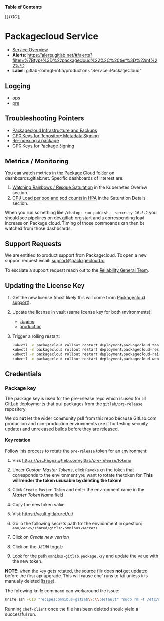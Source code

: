 <!-- MARKER: do not edit this section directly. Edit services/service-catalog.yml then run scripts/generate-docs -->

**Table of Contents**

[[_TOC_]]

# Packagecloud Service

* [Service Overview](https://dashboards.gitlab.net/d/packagecloud-main/packagecloud-overview)
* **Alerts**: <https://alerts.gitlab.net/#/alerts?filter=%7Btype%3D%22packagecloud%22%2C%20tier%3D%22inf%22%7D>
* **Label**: gitlab-com/gl-infra/production~"Service::PackageCloud"

## Logging

* [ops](https://nonprod-log.gitlab.net/app/r/s/xBFHH)
* [pre](https://nonprod-log.gitlab.net/app/r/s/5ATui)

## Troubleshooting Pointers

* [Packagecloud Infrastructure and Backups](infrastructure.md)
* [GPG Keys for Repository Metadata Signing](manage-repository-metadata-signing-keys.md)
* [Re-indexing a package](reindex-package.md)
* [GPG Keys for Package Signing](../packaging/manage-package-signing-keys.md)
<!-- END_MARKER -->

## Metrics / Monitoring 

You can watch metrics in the [Package Cloud folder](https://dashboards.gitlab.net/dashboards/f/packagecloud/packagecloud) on dashboards.gitlab.net.  Specific dashboards of interest are:

1.  [Watching Rainbows / Resque Saturation](https://dashboards.gitlab.net/d/packagecloud-main/packagecloud3a-overview?orgId=1) in the Kubernetes Overiew section.  
2.  [CPU Load per pod and pod counts in HPA](https://dashboards.gitlab.net/d/packagecloud-main/packagecloud3a-overview?orgId=1) in the Saturation Details section.

When you run something like `/chatops run publish --security 16.6.2` you should see pipelines on dev.gitlab.org start and a corresponding load increase on Package cloud.  Timing of those commoands can then be watched from those dashboards.

## Support Requests

We are entitled to product support from Packagecloud.  To open a new support request email: <support@packagecloud.io>

To escalate a support request reach out to the [Reliability General Team](https://about.gitlab.com/handbook/engineering/infrastructure/team/reliability/general.html).

## Updating the License Key

1. Get the new license (most likely this will come from [Packagecloud support](#support-requests)).
1. Update the license in vault (same license key for both environments):

    * [staging](https://vault.gitlab.net/ui/vault/secrets/k8s/kv/pre-gitlab-gke%2Fpackagecloud%2Fpackagecloud/details)
    * [production](https://vault.gitlab.net/ui/vault/secrets/k8s/kv/ops-gitlab-gke%2Fpackagecloud%2Fpackagecloud/details)

1. Trigger a rolling restart:

    ```sh
    kubectl -n packagecloud rollout restart deployment/packagecloud-toolbox
    kubectl -n packagecloud rollout restart deployment/packagecloud-resque
    kubectl -n packagecloud rollout restart deployment/packagecloud-rainbows
    kubectl -n packagecloud rollout restart deployment/packagecloud-web
    ```

## Credentials

### Package key

The package key is used for the pre-release repo which is used for
all GitLab deployments that pull packages from the `gitlab/pre-release` repository.

We do **not** let the wider community pull from this repo because GitLab.com
production and non-production environments use it for testing security updates
and unreleased builds before they are released.

#### Key rotation

Follow this process to rotate the `pre-release` token for an environment:

1. Visit <https://packages.gitlab.com/gitlab/pre-release/tokens>
1. Under _Custom Master Tokens_, click `Revoke` on the token that corresponds to the environment you want to rotate the token for. **This will render the token unusable by deleting the token!**

1. Click `Create Master Token` and enter the environment name in the _Master Token Name_ field
1. Copy the new token value
1. Visit <https://vault.gitlab.net/ui/>
1. Go to the following secrets path for the environment in question: `env/<env>/shared/gitlab-omnibus-secrets`
1. Click on _Create new version_
1. Click on the _JSON_ toggle
1. Look for the path `omnibus-gitlab.package.key` and update the value with the new token.

**NOTE**: when the key gets rotated, the source file does **not** get updated before the first apt upgrade.
This will cause chef runs to fail unless it is manually deleted ([issue](https://gitlab.com/gitlab-com/gl-infra/reliability/-/issues/7459)).

The following knife command can workaround the issue:

```sh
knife ssh -C10 "recipes:omnibus-gitlab\\:\\:default" "sudo rm -f /etc/apt/sources.list.d/gitlab_pre-release.list"
```

Running `chef-client` once the file has been deleted should yield a successful run.
